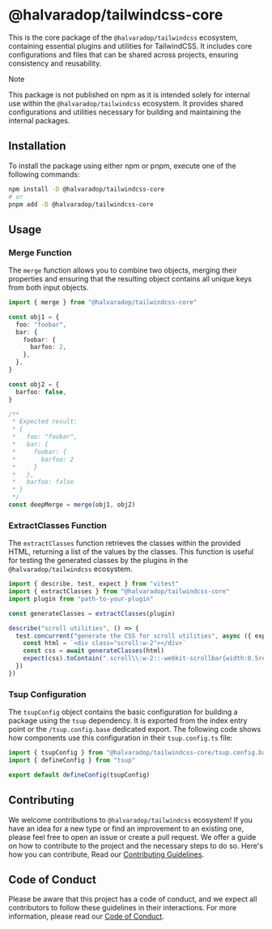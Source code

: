 # @halvaradop/tailwindcss-core

This is the core package of the `@halvaradop/tailwindcss` ecosystem, containing essential plugins and utilities for TailwindCSS. It includes core configurations and files that can be shared across projects, ensuring consistency and reusability.

> [!NOTE]
> This package is not published on npm as it is intended solely for internal use within the `@halvaradop/tailwindcss` ecosystem. It provides shared configurations and utilities necessary for building and maintaining the internal packages.

## Installation

To install the package using either npm or pnpm, execute one of the following commands:

```bash
npm install -D @halvaradop/tailwindcss-core
# or
pnpm add -D @halvaradop/tailwindcss-core
```

## Usage

### Merge Function

The `merge` function allows you to combine two objects, merging their properties and ensuring that the resulting object contains all unique keys from both input objects.

```ts
import { merge } from "@halvaradop/tailwindcss-core"

const obj1 = {
  foo: "foobar",
  bar: {
    foobar: {
      barfoo: 2,
    },
  },
}

const obj2 = {
  barfoo: false,
}

/**
 * Expected result:
 * {
 *   foo: "foobar",
 *   bar: {
 *     foobar: {
 *       barfoo: 2
 *     }
 *   },
 *   barfoo: false
 * }
 */
const deepMerge = merge(obj1, obj2)
```

### ExtractClasses Function

The `extractClasses` function retrieves the classes within the provided HTML, returning a list of the values by the classes. This function is useful for testing the generated classes by the plugins in the `@halvaradop/tailwindcss` ecosystem.

```ts
import { describe, test, expect } from "vitest"
import { extractClasses } from "@halvaradop/tailwindcss-core"
import plugin from "path-to-your-plugin"

const generateClasses = extractClasses(plugin)

describe("scroll utilities", () => {
  test.concurrent("generate the CSS for scroll utilities", async ({ expect }) => {
    const html = `<div class="scroll:w-2"></div>`
    const css = await generateClasses(html)
    expect(css).toContain(".scroll\\:w-2::-webkit-scrollbar{width:0.5rem}")
  })
})
```

### Tsup Configuration

The `tsupConfig` object contains the basic configuration for building a package using the `tsup` dependency. It is exported from the index entry point or the `/tsup.config.base` dedicated export. The following code shows how components use this configuration in their `tsup.config.ts` file:

```ts
import { tsupConfig } from "@halvaradop/tailwindcss-core/tsup.config.base"
import { defineConfig } from "tsup"

export default defineConfig(tsupConfig)
```

## Contributing

We welcome contributions to `@halvaradop/tailwindcss` ecosystem! If you have an idea for a new type or find an improvement to an existing one, please feel free to open an issue or create a pull request. We offer a guide on how to contribute to the project and the necessary steps to do so. Here's how you can contribute, Read our [Contributing Guidelines](https://github.com/halvaradop/.github/blob/master/.github/CONTRIBUTING.md).

## Code of Conduct

Please be aware that this project has a code of conduct, and we expect all contributors to follow these guidelines in their interactions. For more information, please read our [Code of Conduct](https://github.com/halvaradop/.github/blob/master/.github/CODE_OF_CONDUCT.md).
